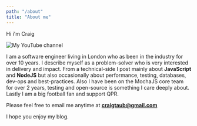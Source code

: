 ```yaml
---
path: "/about"
title: "About me"
---
```


Hi i'm Craig

![My YouTube channel](/images/me.png)

I am a software engineer living in London who as been in the industry for over 10 years.
I describe myself as a problem-solver who is very interested in delivery and impact. From a technical-side I post mainly about **JavaScript** and **NodeJS** but also occasionally about performance, testing, databases, dev-ops and best-practices.
Also I have been on the MochaJS core team for over 2 years, testing and open-source is something I care deeply about.
Lastly I am a big football fan and support QPR.

Please feel free to email me anytime at **craigtaub@gmail.com**

I hope you enjoy my blog.
